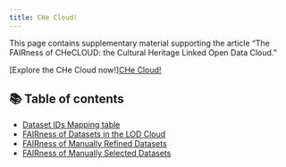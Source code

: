 ```yaml
---
title: CHe Cloud!
---
```

<link rel="stylesheet" href="assets/css/custom.css">

This page contains supplementary material supporting the article “The FAIRness of CHeCLOUD: the Cultural Heritage Linked Open Data Cloud.”

[Explore the CHe Cloud now!][CHe Cloud!](http://isislab.it:12280/CHe-cloud)

## 📚 Table of contents
- [Dataset IDs Mapping table](./mapping-table.md)
- [FAIRness of Datasets in the LOD Cloud ](./datasets-in-lodc.md)
- [FAIRness of Manually Refined Datasets](./manually_refined.md)
- [FAIRness of Manually Selected Datasets](./manually-selected.md)
